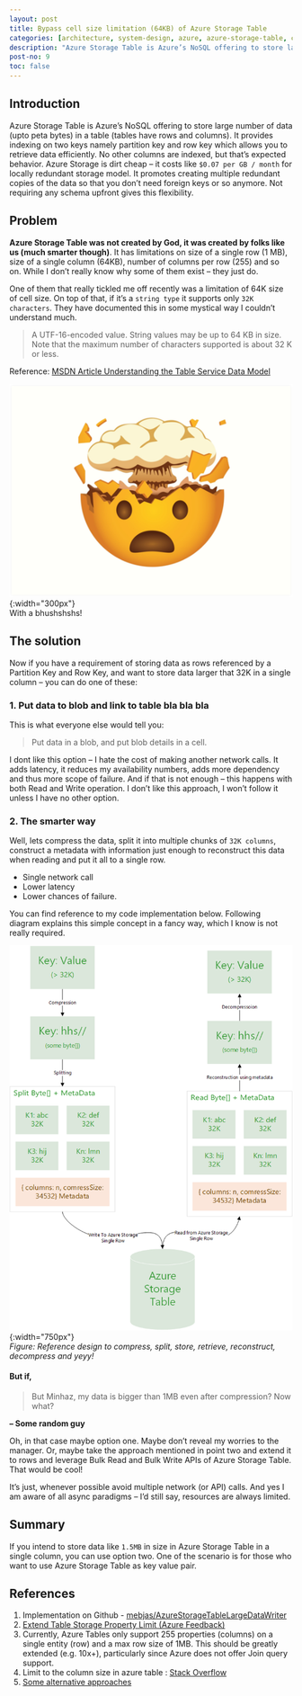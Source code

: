 ```yaml
---
layout: post
title: Bypass cell size limitation (64KB) of Azure Storage Table
categories: [architecture, system-design, azure, azure-storage-table, compression, distributed-systems, microsoft, open-source, cloud]
description: "Azure Storage Table is Azure’s NoSQL offering to store large number of data (upto peta bytes) in a table (tables have rows and columns). It provides indexing on two keys namely partition key and row key which allows you to retrieve data efficiently. No other columns are indexed, but that’s expected behavior. It has limitations on size of a single row (1 MB), size of a single column (64KB), number of columns per row (255) and so on. While I don’t really know why some of them exist – they just do. In this article <b>I have proposed a naughty but elegant</b> way of bypassing this issue. "
post-no: 9
toc: false
---
```

## Introduction
Azure Storage Table is Azure’s NoSQL offering to store large number of data (upto peta bytes) in a table (tables have rows and columns). It provides indexing on two keys namely partition key and row key which allows you to retrieve data efficiently. No other columns are indexed, but that’s expected behavior. Azure Storage is dirt cheap – it costs like `$0.07 per GB / month` for locally redundant storage model. It promotes creating multiple redundant copies of the data so that you don’t need foreign keys or so anymore. Not requiring any schema upfront gives this flexibility.

## Problem
**Azure Storage Table was not created by God, it was created by folks like us (much smarter though)**. It has limitations on size of a single row (1 MB), size of a single column (64KB), number of columns per row (255) and so on. While I don’t really know why some of them exist – they just do.

One of them that really tickled me off recently was a limitation of 64K size of cell size. On top of that, if it’s a `string type` it supports only `32K characters`.  They have documented this in some mystical way I couldn’t understand much. 

> A UTF-16-encoded value. String values may be up to 64 KB in size. Note that the maximum number of characters supported is about 32 K or less.

Reference: [MSDN Article  Understanding the Table Service Data Model](https://docs.microsoft.com/en-us/rest/api/storageservices/Understanding-the-Table-Service-Data-Model?redirectedfrom=MSDN#tables-entities-and-properties)

![](../images/post9_image2.png){:width="300px"}<br>
With a bhushshshs!

## The solution
Now if you have a requirement of storing data as rows referenced by a Partition Key and Row Key, and want to store data larger that 32K in a single column – you can do one of these:

### 1. Put data to blob and link to table bla bla bla
This is what everyone else would tell you:
> Put data in a blob, and put blob details in a cell.

I dont like this option – I hate the cost of making another network calls. It adds latency, it reduces my availability numbers, adds more dependency and thus more scope of failure. And if that is not enough – this happens with both Read and Write operation. I don’t like this approach, I won’t follow it unless I have no other option.

### 2. The smarter way
Well, lets compress the data, split it into multiple chunks of `32K columns`, construct a metadata with information just enough to reconstruct this data when reading and put it all to a single row. 
 - Single network call
 - Lower latency
 - Lower chances of failure. 
 
You can find reference to my code implementation below. Following diagram explains this simple concept in a fancy way, which I know is not really required.

![reference desing](../images/post9_image1.png){:width="750px"}<br>
<span class="image-caption">_Figure: Reference design to compress, split, store, retrieve, reconstruct, decompress and yeyy!_</span>

#### But if,
> But Minhaz, my data is bigger than 1MB even after compression? Now what?

**– Some random guy**

Oh, in that case maybe option one. Maybe don’t reveal my worries to the manager. Or, maybe take the approach mentioned in point two and extend it to rows and leverage Bulk Read and Bulk Write APIs of Azure Storage Table. That would be cool!

It’s just, whenever possible avoid multiple network (or API) calls. And yes I am aware of all async paradigms – I’d still say, resources are always limited. 

## Summary
If you intend to store data like `1.5MB` in size in Azure Storage Table in a single column, you can use option two. One of the scenario is for those who want to use Azure Storage Table as key value pair.

## References
1. Implementation on 
Github - [mebjas/AzureStorageTableLargeDataWriter](https://github.com/mebjas/AzureStorageTableLargeDataWriter/blob/master/AzureStorageTableLargeDataWriter/StorageTableWriter.cs)
2. [Extend Table Storage Property Limit (Azure Feedback)](https://feedback.azure.com/forums/217298-storage/suggestions/1623951-extend-table-storage-property-limit)
3. Currently, Azure Tables only support 255 properties (columns) on a single entity (row) and a max row size of 1MB. This should be greatly extended (e.g. 10x+), particularly since Azure does not offer Join query support.
4. Limit to the column size in azure table : [Stack Overflow](https://stackoverflow.com/questions/44840195/limit-to-the-column-size-in-azure-table)
5. [Some alternative approaches](https://medium.com/@madhufuture/azure-table-storage-column-size-limitations-and-alternative-approach-for-storing-large-data-9279eb301c7b)